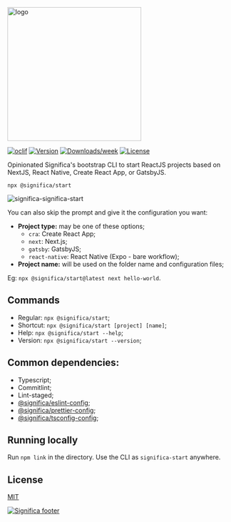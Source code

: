 <a href="https://significa.co"><img src="https://user-images.githubusercontent.com/4838076/70076649-20d29b00-15f7-11ea-9379-e2fa1889a525.png" alt="logo" width="300px"></a>

[![oclif](https://img.shields.io/badge/cli-oclif-brightgreen.svg)](https://oclif.io)
[![Version](https://img.shields.io/npm/v/@significa/start.svg)](https://npmjs.org/package/significa/start)
[![Downloads/week](https://img.shields.io/npm/dw/@significa/start.svg)](https://npmjs.org/package/@significa/start)
[![License](https://img.shields.io/npm/l/@significa/start.svg)](https://github.com/significa/significa-start/blob/master/package.json)

Opinionated Significa's bootstrap CLI to start ReactJS projects based on NextJS, React Native, Create React App, or GatsbyJS.

`npx @significa/start`

![significa-significa-start](https://user-images.githubusercontent.com/4838076/88907578-b25edf00-d250-11ea-92c8-3e9845e08660.png)

You can also skip the prompt and give it the configuration you want:

- **Project type:** may be one of these options;
  - `cra`: Create React App;
  - `next`: Next.js;
  - `gatsby`: GatsbyJS;
  - `react-native`: React Native (Expo - bare workflow);
- **Project name:** will be used on the folder name and configuration files;

Eg: `npx @significa/start@latest next hello-world`.

## Commands

- Regular: `npx @significa/start`;
- Shortcut: `npx @significa/start [project] [name]`;
- Help: `npx @significa/start --help`;
- Version: `npx @significa/start --version`;

## Common dependencies:

- Typescript;
- Commitlint;
- Lint-staged;
- [@significa/eslint-config](https://github.com/Significa/significa-style/tree/master/packages/eslint-config);
- [@significa/prettier-config](https://github.com/Significa/significa-style/tree/master/packages/prettier-config);
- [@significa/tsconfig-config](https://github.com/Significa/significa-style/tree/master/packages/tsconfig-config);

## Running locally

Run `npm link` in the directory.
Use the CLI as `significa-start` anywhere.

## License

[MIT](https://github.com/Significa/significa-start/blob/master/LICENSE)

[![Significa footer](https://user-images.githubusercontent.com/17513388/71971185-fc736b00-3201-11ea-9678-090b6b6a0b3f.png)](https://significa.co)
